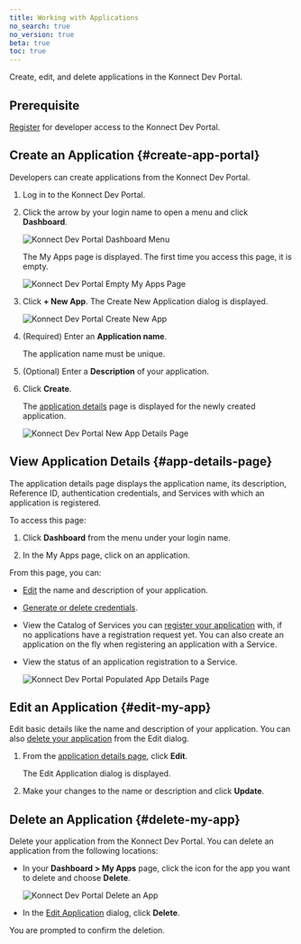 ```yaml
---
title: Working with Applications
no_search: true
no_version: true
beta: true
toc: true
---
```


Create, edit, and delete applications in the Konnect Dev Portal.

## Prerequisite

[Register](/konnect/dev-portal/developers/dev-reg) for developer access to the Konnect Dev Portal.

## Create an Application {#create-app-portal}

Developers can create applications from the Konnect Dev Portal.

1. Log in to the Konnect Dev Portal.

2. Click the arrow by your login name to open a menu and click **Dashboard**.

   ![Konnect Dev Portal Dashboard Menu](/assets/images/docs/konnect/konnect-dev-portal-menu.png)

   The My Apps page is displayed. The first time you access this page, it is empty.

   ![Konnect Dev Portal Empty My Apps Page](/assets/images/docs/konnect/konnect-dev-portal-my-apps-empty.png)

3. Click **+ New App**. The Create New Application dialog is displayed.

   ![Konnect Dev Portal Create New App](/assets/images/docs/konnect/konnect-portal-create-app.png)

4. (Required) Enter an **Application name**.

   The application name must be unique.

5. (Optional) Enter a **Description** of your application.

6. Click **Create**.

   The [application details](#app-details-page) page is displayed for the newly created application.

   ![Konnect Dev Portal New App Details Page](/assets/images/docs/konnect/konnect-new-app-details-page.png)


## View Application Details {#app-details-page}

The application details page displays the application name, its description, Reference ID,
authentication credentials, and Services with which an application is registered.

To access this page:

1. Click **Dashboard** from the menu under your login name.

2. In the My Apps page, click on an application.

From this page, you can:

- [Edit](#edit-my-app) the name and description of your application.
- [Generate or delete credentials](/konnect/dev-portal/developers/dev-gen-creds).
- View the Catalog of Services you can [register your application](/konnect/dev-portal/developers/dev-reg-app-service) with,
  if no applications have a registration request yet. You can also create an application
  on the fly when registering an application with a Service.
- View the status of an application registration to a Service.

  ![Konnect Dev Portal Populated App Details Page](/assets/images/docs/konnect/konnect-pop-app-details-page.png)

## Edit an Application {#edit-my-app}

Edit basic details like the name and description of your application. You can also
[delete your application](#delete-my-app) from the Edit dialog.

<!-- Title is wrong when editing, logged INTF-2688, will add screenshot when fixed -->   

1. From the [application details page](#app-details-page), click **Edit**.

   The Edit Application dialog is displayed.

2. Make your changes to the name or description and click **Update**.

## Delete an Application {#delete-my-app}

Delete your application from the Konnect Dev Portal. You can delete an application
from the following locations:

- In your **Dashboard > My Apps** page, click the icon for the app you want to delete and choose **Delete**.

  ![Konnect Dev Portal Delete an App](/assets/images/docs/konnect/konnect-portal-delete-app.png)

- In the [Edit Application](#edit-my-app) dialog, click **Delete**.

You are prompted to confirm the deletion.
